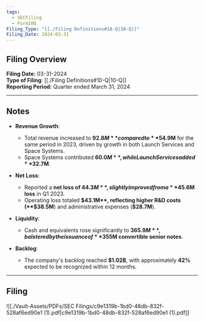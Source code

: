 ```yaml
---
tags:
  - SECFiling
  - Form10Q
Filing_Type: "[[./Filing Definitions#10-Q|10-Q]]"
Filing_Date: 2024-03-31
---
```

## Filing Overview

**Filing Date:** 03-31-2024  
**Type of Filing**: [[./Filing Definitions#10-Q|10-Q]]  
**Reporting Period:** Quarter ended March 31, 2024  

---
## Notes

- **Revenue Growth**:  
  - Total revenue increased to **$92.8M** compared to **$54.9M** for the same period in 2023, driven by growth in both Launch Services and Space Systems.  
  - Space Systems contributed **$60.0M**, while Launch Services added **$32.7M**.

- **Net Loss**:  
  - Reported a **net loss of $44.3M**, slightly improved from a **$45.6M loss** in Q1 2023.  
  - Operating loss totaled **$43.1M**, reflecting higher R&D costs (**$38.5M**) and administrative expenses (**$28.7M**).  

- **Liquidity**:  
  - Cash and equivalents rose significantly to **$365.9M**, bolstered by the issuance of **$355M convertible senior notes**.

- **Backlog**:  
  - The company's backlog reached **$1.02B**, with approximately **42%** expected to be recognized within 12 months.

---
## Filing

![[./Vault-Assets/PDFs/SEC Filings/c9e1319b-1bd0-48db-832f-528af6ed90e1 (1).pdf|c9e1319b-1bd0-48db-832f-528af6ed90e1 (1).pdf]]
